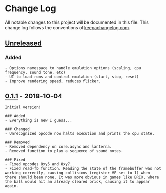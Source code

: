 # Change Log
All notable changes to this project will be documented in this file. This change log follows the conventions of [keepachangelog.com](http://keepachangelog.com/).

## [Unreleased]
### Added
	- Options namespace to handle emulation options (scaling, cpu frequency, sound tone, etc)
	- UI to load roms and control emulation (start, stop, reset)
	- Improve rendering speed, reduces flicker.

## [0.1.1] - 2018-10-04
	Initial version!

	### Added
	- Everything is new I guess...

	### Changed
	- Unrecognized opcode now halts execution and prints the cpu state.

	### Removed
	- Removed dependency on core.async and lanterna.
	- Removed function to play a sequence of sound notes.

	### Fixed
	- Fixed opcodes 8xy5 and 8xy7.
	- Fixed read-fb function. Reading the state of the framebuffer was not working correctly, causing collisions (register VF set to 1) when there should been none. It was more obvious in games like BRIX, where the ball would hit an already cleared brick, causing it to appear again.

[Unreleased]: https://github.com/cesarolea/chip8-clj/compare/0.1.1...HEAD
[0.1.1]: https://github.com/cesarolea/chip8-clj/compare/0.1.0...0.1.1

